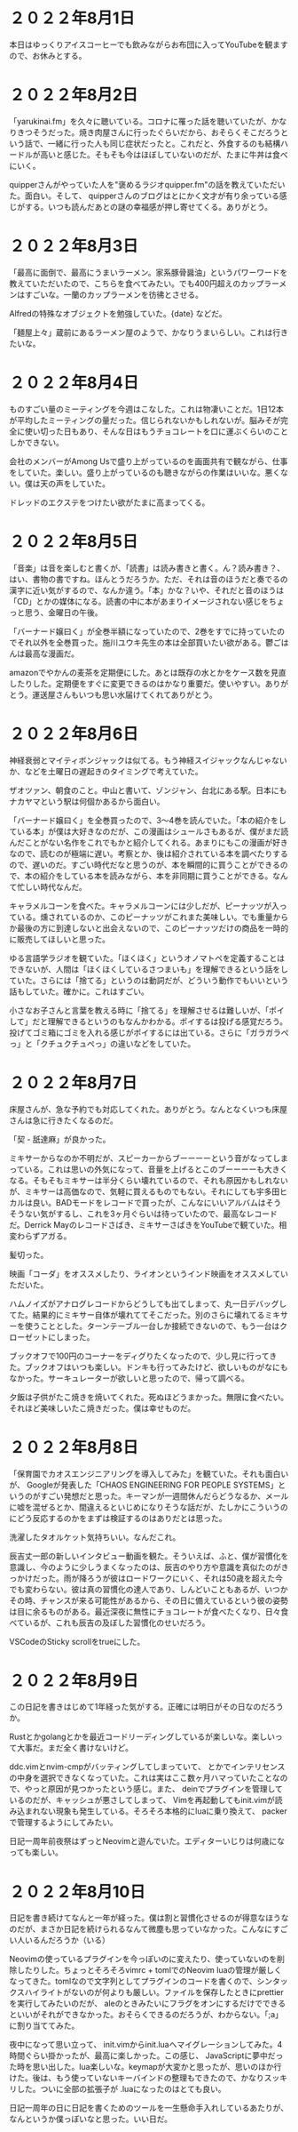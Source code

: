 # ２０２２年8月1日

本日はゆっくりアイスコーヒーでも飲みながらお布団に入ってYouTubeを観ますので、お休みとする。

# ２０２２年8月2日

「yarukinai.fm」を久々に聴いている。コロナに罹った話を聴いていたが、かなりきつそうだった。焼き肉屋さんに行ったぐらいだから、おそらくそこだろうという話で、一緒に行った人も同じ症状だったと。これだと、外食するのも結構ハードルが高いと感じた。そもそも今はほぼしていないのだが、たまに牛丼は食べにいく。

quipperさんがやっていた人を"褒めるラジオquipper.fm"の話を教えていただいた。面白い。そして、 quipperさんのブログはとにかく文才が有り余っている感じがする。いつも読んだあとの謎の幸福感が押し寄せてくる。ありがとう。

# ２０２２年8月3日

「最高に面倒で、最高にうまいラーメン。家系豚骨醤油」というパワーワードを教えていただいたので、こちらを食べてみたい。でも400円超えのカップラーメンはすごいな。一蘭のカップラーメンを彷彿とさせる。

Alfredの特殊なオブジェクトを勉強していた。{date} などだ。

「麺屋上々」蔵前にあるラーメン屋のようで、かなりうまいらしい。これは行きたいな。

# ２０２２年8月4日

ものすごい量のミーティングを今週はこなした。これは物凄いことだ。1日12本が平均したミーティングの量だった。信じられないかもしれないが。脳みそが完全に使い切った日もあり、そんな日はもうチョコレートを口に運ぶくらいのことしかできない。

会社のメンバーがAmong Usで盛り上がっているのを画面共有で観ながら、仕事をしていた。楽しい。盛り上がっているのも聴きながらの作業はいいな。悪くない。僕は天の声をしていた。

ドレッドのエクステをつけたい欲がたまに高まってくる。

# ２０２２年8月5日

「音楽」は音を楽しむと書くが、「読書」は読み書きと書く。ん？読み書き？、はい、書物の書ですね。ほんとうだろうか。ただ、それは音のほうだと奏でるの漢字に近い気がするので、なんか違う。「本」かな？いや、それだと音のほうは「CD」とかの媒体になる。読書の中に本があまりイメージされない感じをちょっと思う、金曜日の午後。

「バーナード嬢曰く」が全巻半額になっていたので、2巻をすでに持っていたのでそれ以外を全巻買った。施川ユウキ先生の本は全部買いたい欲がある。鬱ごはんは最高な漫画だ。

amazonでやかんの麦茶を定期便にした。あとは既存の水とかをケース数を見直したりした。定期便をすぐに変更できるのはかなり重要だ。使いやすい。ありがとう。運送屋さんもいつも思い水届けてくれてありがとう。

# ２０２２年8月6日

神経衰弱とマイティボンジャックは似てる。もう神経スイジャックなんじゃないか、などを土曜日の遅起きのタイミングで考えていた。

ザオツァン、朝食のこと。中山と書いて、ゾンジャン、台北にある駅。日本にもナカヤマという駅は何個かあるから面白い。

「バーナード嬢曰く」を全巻買ったので、3〜4巻を読んでいた。「本の紹介をしている本」が僕は大好きなのだが、この漫画はシュールさもあるが、僕がまだ読んだことがない名作をこれでもかと紹介してくれる。あまりにもこの漫画が好きなので、読むのが極端に遅い。考察とか、後は紹介されている本を調べたりするので、遅いのだ。すごい時代だなと思うのが、本を瞬間的に買うことができるので、本の紹介をしている本を読みながら、本を非同期に買うことができる。なんて忙しい時代なんだ。

キャラメルコーンを食べた。キャラメルコーンには少しだが、ピーナッツが入っている。燻されているのか、このピーナッツがこれまた美味しい。でも重量からか最後の方に到達しないと出会えないので、このピーナッツだけの商品を一時的に販売してほしいと思った。

ゆる言語学ラジオを観ていた。「ほくほく」というオノマトペを定義することはできないが、人間は「ほくほくしているさつまいも」を理解できるという話をしていた。さらには「捨てる」というのは動詞だが、どういう動作でもいいという話もしていた。確かに。これはすごい。

小さなお子さんと言葉を教える時に「捨てる」を理解させるは難しいが、「ポイして」だと理解できるというのもなんかわかる。ポイするは投げる感覚だろう。投げてゴミ箱にゴミを入れる感じがポイするには出ている。さらに「ガラガラぺっ」と「クチュクチュぺっ」の違いなどをしていた。

# ２０２２年8月7日

床屋さんが、急な予約でも対応してくれた。ありがとう。なんとなくいつも床屋さんは急に行きたくなるのだ。

「契 - 舐達麻」が良かった。

ミキサーからなのか不明だが、スピーカーからブーーーーという音がなってしまっている。これは思いの外気になって、音量を上げるとこのブーーーーも大きくなる。そもそもミキサーは半分くらい壊れているので、それも原因かもしれないが、ミキサーは高価なので、気軽に買えるものでもない。それにしても宇多田ヒカルは良い。BADモードをレコードで買ったが、こんなにいいアルバムはそうそうない気がするし、これを3ヶ月ぐらいは待っていたので、最高なレコードだ。Derrick Mayのレコードさばき、ミキサーさばきをYouTubeで観ていた。相変わらずアガる。

髪切った。

映画「コーダ」をオススメしたり、ライオンというインド映画をオススメしていただいた。

ハムノイズがアナログレコードからどうしても出てしまって、丸一日デバッグしてた。結果的にミキサー自体が壊れててそこだった。別のさらに壊れてるミキサーを使うこととした。ターンテーブル一台しか接続できないので、もう一台はクローゼットにしまった。

ブックオフで100円のコーナーをディグりたくなったので、少し見に行ってきた。ブックオフはいつも楽しい。ドンキも行ってみたけど、欲しいものがなにもなかった。サーキュレーターが欲しいと思ったので、帰って調べる。

夕飯は子供がたこ焼きを焼いてくれた。死ぬほどうまかった。無限に食べたい。それほど美味しいたこ焼きだった。僕は幸せものだ。

# ２０２２年8月8日

「保育園でカオスエンジニアリングを導入してみた」を観ていた。それも面白いが、 Googleが発表した「CHAOS ENGINEERING FOR PEOPLE SYSTEMS」というのがすごい発想だと思った。キーマンが一週間休んだらどうなるか、メールに嘘を混ぜるとか、間違えるといじめになりそうな話だが、たしかにこういうのにどう反応するのかをまずは検証するのはありだとは思った。

洗濯したタオルケット気持ちいい。なんだこれ。

辰吉丈一郎の新しいインタビュー動画を観た。そういえば、ふと、僕が習慣化を意識し、今のように少しうまくなったのは、辰吉のやり方や意識を真似たのがきっかけだった。雨が降ろうが彼はロードワークにいく、それは50歳を超えた今でも変わらない。彼は真の習慣化の達人であり、しんどいこともあるが、いつかその時、チャンスが来る可能性があるから、その日に備えているという彼の姿勢は目に余るものがある。最近深夜に無性にチョコレートが食べたくなり、日々食べているが、これも辰吉の及ぼした習慣化のせいだろう。

VSCodeのSticky scrollをtrueにした。

# ２０２２年8月9日

この日記を書きはじめて1年経った気がする。正確には明日がその日なのだろうか。

Rustとかgolangとかを最近コードリーディングしているが楽しいな。楽しいって大事だ。まだ全く書けないけど。

ddc.vimとnvim-cmpがバッティングしてしまっていて、 <C-n> とかでインテリセンスの中身を選択できなくなっていた。これは実はここ数ヶ月ハマっていたことなので、やっと原因が見つかったという感じ。また、 deinでプラグインを管理しているのだが、キャッシュが悪さしてしまって、 Vimを再起動してもinit.vimが読み込まれない現象も発生している。そろそろ本格的にluaに乗り換えて、 packerで管理するようにしてみたい。

日記一周年前夜祭はずっとNeovimと遊んでいた。エディターいじりは何歳になっても楽しい。

# ２０２２年8月10日

日記を書き続けてなんと一年が経った。僕は割と習慣化させるのが得意なほうなのだが、まさか日記を続けられるなんて微塵も思っていなかった。こんなにすごい人いるんだろうか（いる）

Neovimの使っているプラグインを今っぽいのに変えたり、使っていないのを削除したりした。ちょっとそろそろvimrc + tomlでのNeovim luaの管理が厳しくなってきた。tomlなので文字列としてプラグインのコードを書くので、シンタックスハイライトがないのが何よりも厳しい。ファイルを保存したときにprettierを実行してみたいのだが、 aleのときみたいにフラグをオンにするだけでできるといいがそれができなかった。おそらくできるのだろうが、わからない。「;a」に割り当ててみた。

夜中になって思い立って、 init.vimからinit.luaへマイグレーションしてみた。4時間ぐらい掛かったが、最高に楽しかった。この感じ、 JavaScriptに夢中だった時を思い出した。lua楽しいな。keymapが大変かと思ったが、思いのほか行けた。後は、もう使っていないキーバインドの整理もできたので、かなりスッキリした。ついに全部の拡張子が .luaになったのはとても良い。

日記一周年の日に日記を書くためのツールを一生懸命手入れしているあたりが、なんというか僕っぽいなと思った。いい日だ。